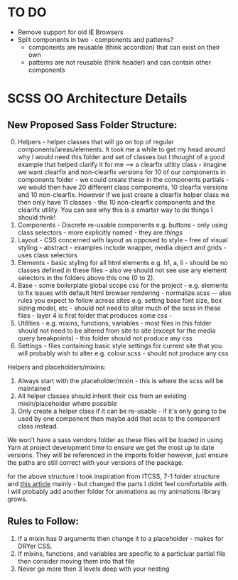 # TO DO
- Remove support for old IE Browsers
- Split components in two -  components and patterns?
    * components are reusable (think accordion) that can exist on their own
    * patterns are not reusable (think header) and can contain other components
 
# SCSS OO Architecture Details

## New Proposed Sass Folder Structure:
0. Helpers - helper classes that will go on top of regular components/areas/elements. It took me a while to get my head around why I would need this folder and set of classes but I thought of a good example that helped clarify it for me --> a clearfix utlitiy class - imagine we want clearfix and non-clearfix versions for 10 of our components in components folder - we could create these in the components partials - we would then have 20 different class components, 10 clearfix versions and 10 non-clearfix. However if we just create a clearfix helper class we then only have 11 classes - the 10 non-clearfix components and the clearifx utility. You can see why this is a smarter way to do things I should think!
1. Components - Discrete re-usable components e.g. buttons - only using class selectors - more explicitly named - they are *things*
2. Layout - CSS concerned with layout as opposed to style - free of visual styling - abstract - examples include wrapper, media object and grids - uses class selectors
3. Elements - basic styling for all html elements e.g. h1, a, li - should be no classes defined in these files - also we should 
not see use any element selectors in the folders above this one (0 to 2).
4. Base - some boilerplate global scope css for the project - e.g. elements to fix issues with default html browser rendering - normalize.scss -- also rules you expect to follow across sites e.g. setting base font size, box sizing model, etc - should not need to alter much of the scss in these files - layer 4 is first folder that produces some css -
5. Utilities - e.g. mixins, functions, variables - most files in this folder should not need to be altered from site to site 
(except for the media query breakpoints) - this folder should not produce any css
6. Settings - files containing basic style settings for current site that you will probably wish to alter e.g. colour.scss - should not produce any css

Helpers and placeholders/mixins:
1. Always start with the placeholder/mixin - this is where the scss will be maintained
2. All helper classes should inherit their css from an existing mixin/placeholder where possible
3. Only create a helper class if it can be re-usable - if it's only going to be used by one component then maybe add that scss to the component class instead.

We won't have a sass vendors folder as these files will be loaded in using Yarn at project development time to ensure we get the most up to date versions. They will be referenced in the imports folder however, just ensure the paths are still correct with your versions of the package.

for the above structure I took inspiration from ITCSS, 7-1 folder structure and [this article](https://css-tricks.com/combining-the-powers-of-sem-and-bio-for-improving-css/) mainly - but changed the parts I didnt feel comfortable with. I will probably add another folder for animations as my animations library grows.

## Rules to Follow:
1. If a mixin has 0 arguments then change it to a placeholder - makes for DRYer CSS.
2. If mixins, functions, and variables are specific to a particluar partial file then consider moving them into that file
3. Never go more then 3 levels deep with your nesting
